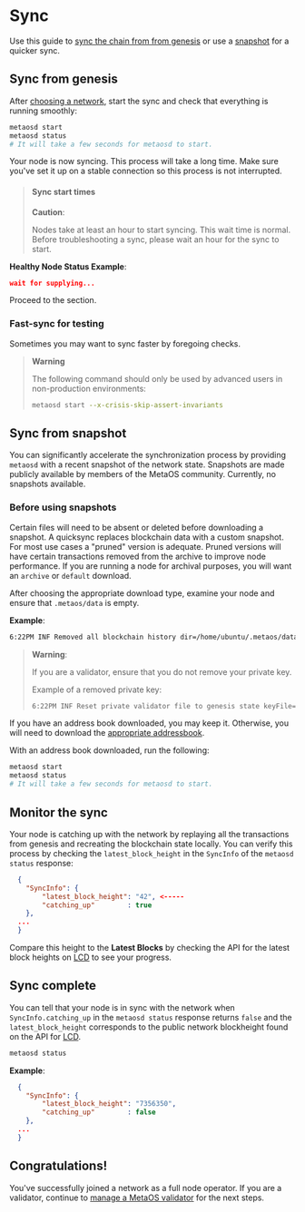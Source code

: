 # Sync

Use this guide to [sync the chain from from genesis](#sync-from-genesis) or use a [snapshot](#sync-from-snapshot) for a quicker sync.

## Sync from genesis

After [choosing a network](join-a-network.md#join-a-public-network), start the sync and check that everything is running smoothly:

```bash
metaosd start
metaosd status
# It will take a few seconds for metaosd to start.
```
Your node is now syncing. This process will take a long time. Make sure you've set it up on a stable connection so this process is not interrupted.

> #### Sync start times
> **Caution**:
> 
> Nodes take at least an hour to start syncing. This wait time is normal. 
> Before troubleshooting a sync, please wait an hour for the sync to start.
 
**Healthy Node Status Example**:

```json
wait for supplying...
```

Proceed to the [](#monitor-the-sync) section.

### Fast-sync for testing

Sometimes you may want to sync faster by foregoing checks.

> **Warning**
> 
> The following command should only be used by advanced users in non-production environments:
> ```bash
> metaosd start --x-crisis-skip-assert-invariants
> ```

## Sync from snapshot

You can significantly accelerate the synchronization process by providing `metaosd` with a recent snapshot of the network state. 
Snapshots are made publicly available by members of the MetaOS community. Currently, no snapshots available.

### Before using snapshots

Certain files will need to be absent or deleted before downloading a snapshot. 
A quicksync replaces blockchain data with a custom snapshot. 
For most use cases a "pruned" version is adequate. 
Pruned versions will have certain transactions removed from the archive to improve node performance. 
If you are running a node for archival purposes, you will want an `archive` or `default` download.

After choosing the appropriate download type, examine your node and ensure that `.metaos/data` is empty.

**Example**:

```bash
6:22PM INF Removed all blockchain history dir=/home/ubuntu/.metaos/data
```

> **Warning**:
> 
> If you are a validator, ensure that you do not remove your private key.
> 
> Example of a removed private key:
> 
> ```bash
> 6:22PM INF Reset private validator file to genesis state keyFile=/home/ubuntu/.metaos/config/priv_validator_key.json stateFile=/home/ubuntu/.metaos/data/priv_validator_state.json
> ```

If you have an address book downloaded, you may keep it. Otherwise, you will need to download the [appropriate addressbook](./join-a-network.md#join-a-public-network).

With an address book downloaded, run the following:

```bash
metaosd start
metaosd status
# It will take a few seconds for metaosd to start.
```

## Monitor the sync

Your node is catching up with the network by replaying all the transactions from genesis and recreating the blockchain state locally. 
You can verify this process by checking the `latest_block_height` in the `SyncInfo` of the `metaosd status` response:

```json
  {
    "SyncInfo": {
        "latest_block_height": "42", <-----
        "catching_up"        : true
    },
  ...
  }
```

Compare this height to the **Latest Blocks** by checking the API for the latest block heights on [LCD](https://node.metaos.im/blocks/latest) to see your progress.



## Sync complete

You can tell that your node is in sync with the network when `SyncInfo.catching_up` in the `metaosd status` response returns `false` and the `latest_block_height` corresponds to the public network blockheight found on the API for [LCD](https://node.metaos.im/blocks/latest).

```bash
metaosd status
```

**Example**:

```json
  {
    "SyncInfo": {
        "latest_block_height": "7356350",
        "catching_up"        : false
    },
  ...
  }
```


## Congratulations!

You've successfully joined a network as a full node operator. 
If you are a validator, continue to [manage a MetaOS validator](../manage-a-validator/README.md) for the next steps.
